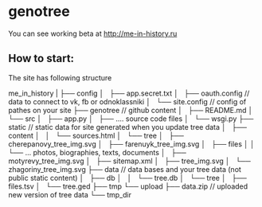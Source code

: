 # genotree

You can see working beta at http://me-in-history.ru

## How to start:
The site has following structure

me_in_history
|
├── config
│   ├── app.secret.txt
│   ├── oauth.config // data to connect to vk, fb or odnoklassniki
│   └── site.config // config of pathes on your site
├── genotree  // github content
│   ├── README.md
│   └── src
│       ├── app.py
│       ├── .... source code files
│       └── wsgi.py
├── static // static data for site generated when you update tree data
│   ├── content
│   │   └── sources.html
│   └── tree
│       ├── cherepanovy_tree_img.svg
│       ├── farenuyk_tree_img.svg
│       ├── files
│       │   └── ... photos, biographies, texts, documents
│       ├── motyrevy_tree_img.svg
│       ├── sitemap.xml
│       ├── tree_img.svg
│       └── zhagoriny_tree_img.svg
├── data // data bases and your tree data (not public static content)
│   ├── db
│   │   └── tree.db
│   └── tree
│       ├── files.tsv
│       └── tree.ged
├── tmp
└── upload
    ├── data.zip // uploaded new version of tree data
    └── tmp_dir
 

